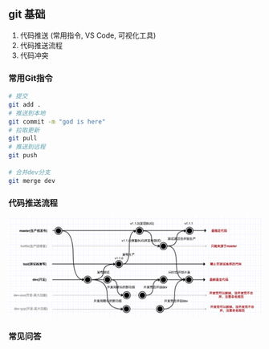 ## git 基础

1. 代码推送 (常用指令, VS Code, 可视化工具)
2. 代码推送流程
3. 代码冲突

### 常用Git指令
```bash
# 提交
git add .
# 推送到本地
git commit -m "god is here"
# 拉取更新
git pull
# 推送到远程
git push

# 合并dev分支
git merge dev

```

### 代码推送流程
<p align="center">
  <img width="800" src="./image/git-work-process.png">
</p>

### 常见问答
